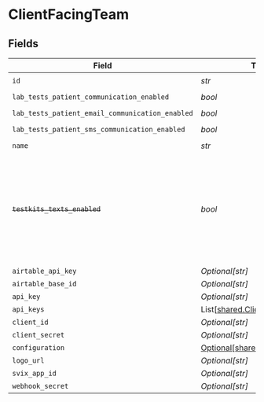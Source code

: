 # ClientFacingTeam


## Fields

| Field                                                                                                                   | Type                                                                                                                    | Required                                                                                                                | Description                                                                                                             |
| ----------------------------------------------------------------------------------------------------------------------- | ----------------------------------------------------------------------------------------------------------------------- | ----------------------------------------------------------------------------------------------------------------------- | ----------------------------------------------------------------------------------------------------------------------- |
| `id`                                                                                                                    | *str*                                                                                                                   | :heavy_check_mark:                                                                                                      | N/A                                                                                                                     |
| `lab_tests_patient_communication_enabled`                                                                               | *bool*                                                                                                                  | :heavy_check_mark:                                                                                                      | N/A                                                                                                                     |
| `lab_tests_patient_email_communication_enabled`                                                                         | *bool*                                                                                                                  | :heavy_check_mark:                                                                                                      | N/A                                                                                                                     |
| `lab_tests_patient_sms_communication_enabled`                                                                           | *bool*                                                                                                                  | :heavy_check_mark:                                                                                                      | N/A                                                                                                                     |
| `name`                                                                                                                  | *str*                                                                                                                   | :heavy_check_mark:                                                                                                      | N/A                                                                                                                     |
| ~~`testkits_texts_enabled`~~                                                                                            | *bool*                                                                                                                  | :heavy_check_mark:                                                                                                      | : warning: ** DEPRECATED **: This will be removed in a future release, please migrate away from it as soon as possible. |
| `airtable_api_key`                                                                                                      | *Optional[str]*                                                                                                         | :heavy_minus_sign:                                                                                                      | N/A                                                                                                                     |
| `airtable_base_id`                                                                                                      | *Optional[str]*                                                                                                         | :heavy_minus_sign:                                                                                                      | N/A                                                                                                                     |
| `api_key`                                                                                                               | *Optional[str]*                                                                                                         | :heavy_minus_sign:                                                                                                      | N/A                                                                                                                     |
| `api_keys`                                                                                                              | List[[shared.ClientFacingAPIKey](../../models/shared/clientfacingapikey.md)]                                            | :heavy_minus_sign:                                                                                                      | N/A                                                                                                                     |
| `client_id`                                                                                                             | *Optional[str]*                                                                                                         | :heavy_minus_sign:                                                                                                      | N/A                                                                                                                     |
| `client_secret`                                                                                                         | *Optional[str]*                                                                                                         | :heavy_minus_sign:                                                                                                      | N/A                                                                                                                     |
| `configuration`                                                                                                         | [Optional[shared.TeamConfig]](../../models/shared/teamconfig.md)                                                        | :heavy_minus_sign:                                                                                                      | N/A                                                                                                                     |
| `logo_url`                                                                                                              | *Optional[str]*                                                                                                         | :heavy_minus_sign:                                                                                                      | N/A                                                                                                                     |
| `svix_app_id`                                                                                                           | *Optional[str]*                                                                                                         | :heavy_minus_sign:                                                                                                      | N/A                                                                                                                     |
| `webhook_secret`                                                                                                        | *Optional[str]*                                                                                                         | :heavy_minus_sign:                                                                                                      | N/A                                                                                                                     |